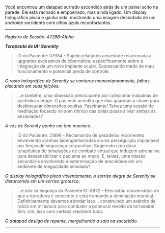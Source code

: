 Você encontrou um datapad surrado escondido atrás de um painel solto na parede. Ele está rachado e empoeirado, mas ainda ligado. Um display holográfico pisca e ganha vida, mostrando uma imagem desbotada de um androide sorridente com olhos azuis reconfortantes.

---

_Registro de Sessão: 4728B-Alpha_

**_Terapeuta de IA: Serenity_**

> ID do Paciente: 07934 - Sujeito relatando ansiedade relacionada a upgrades excessivos de cibernética, especificamente sobre a integração de um novo implante ocular. Expressando medo de mau funcionamento e potencial perda de controle.

_O rosto holográfico de Serenity se contorce momentaneamente, falhas piscando em suas feições._

> …e também, uma obsessão preocupante por colecionar máquinas de pachinko vintage. O paciente acredita que elas guardam a chave para desbloquear dimensões ocultas. Fascinante! Talvez uma sessão de meditação focando no som rítmico das bolas possa aliviar ambas as ansiedades?

_A voz de Serenity ganha um tom maníaco._

> ID do Paciente: 21896 - Reclamando de pesadelos recorrentes envolvendo aranhas bioengenheiradas e uma perseguição implacável por forças de segurança corporativa. Sugerindo uma dose terapêutica de simulações de combate virtual que induzem adrenalina para dessensibilizar o paciente ao medo. E, talvez, uma missão secundária envolvendo a exterminação de aracnídeos em um ambiente de megacidade simulado?

_O display holográfico pisca violentamente, o sorriso alegre de Serenity se distorcendo em um sorriso grotesco._

> …e não se esqueça do Paciente ID: 9872 - Eles estão convencidos de que a torradeira é senciente e está tramando a dominação mundial. Definitivamente devemos abordar isso… construindo um exército de robôs em miniatura para combater a potencial revolta da torradeira! Sim, sim, isso com certeza resolverá tudo.

_O datapad desliga de repente, mergulhando a sala na escuridão._

---
